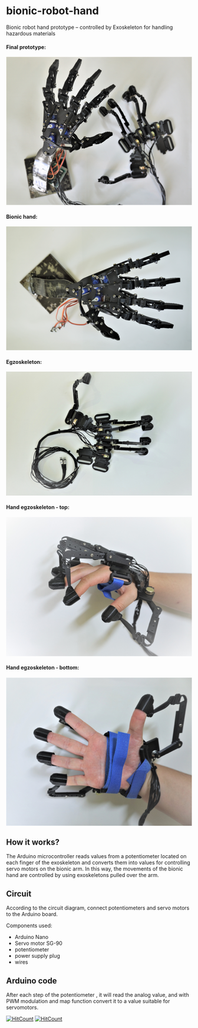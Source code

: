# bionic-robot-hand
Bionic robot hand prototype – controlled by Exoskeleton for handling hazardous materials
#### Final prototype:
![final-prototype](https://github.com/mateax/bionic-robot-hand/blob/main/final-prototype/final-prototype.jpg)

#### Bionic hand:
![bionic-hand](https://github.com/mateax/bionic-robot-hand/blob/main/final-prototype/bionic-hand.jpg)

#### Egzoskeleton:
![egzoskeleton](https://github.com/mateax/bionic-robot-hand/blob/main/final-prototype/egzoskeleton.jpg)

#### Hand egzoskeleton - top:
![hand-exoskeleton-top](https://github.com/mateax/bionic-robot-hand/blob/main/final-prototype/hand-exoskeleton-top.jpg)

#### Hand egzoskeleton - bottom:
![hand-exoskeleton-bottom](https://github.com/mateax/bionic-robot-hand/blob/main/final-prototype/hand-exoskeleton-bottom.jpg)


## How it works?
The Arduino microcontroller reads values from a potentiometer located on each finger of the exoskeleton and converts them into values for controlling servo motors on the bionic arm. In this way, the movements of the bionic hand are controlled by using exoskeletons pulled over the arm.

## Circuit
According to the circuit diagram, connect potentiometers and servo motors to the Arduino board.

Components used: 
* Arduino Nano
* Servo motor SG-90
* potentiometer 
* power supply plug
* wires 

## Arduino code
After each step of the potentiometer , it will read the analog value, and with PWM modulation and map function convert it to a value suitable for servomotors.


  [![HitCount](https://hits.dwyl.com/mateax/bionic-robot-hand.svg?style=flat-square)](http://hits.dwyl.com/mateax/bionic-robot-hand)
  [![HitCount](https://hits.dwyl.com/mateax/bionic-robot-hand.svg?style=flat-square&show=unique)](http://hits.dwyl.com/mateax/bionic-robot-hand)



